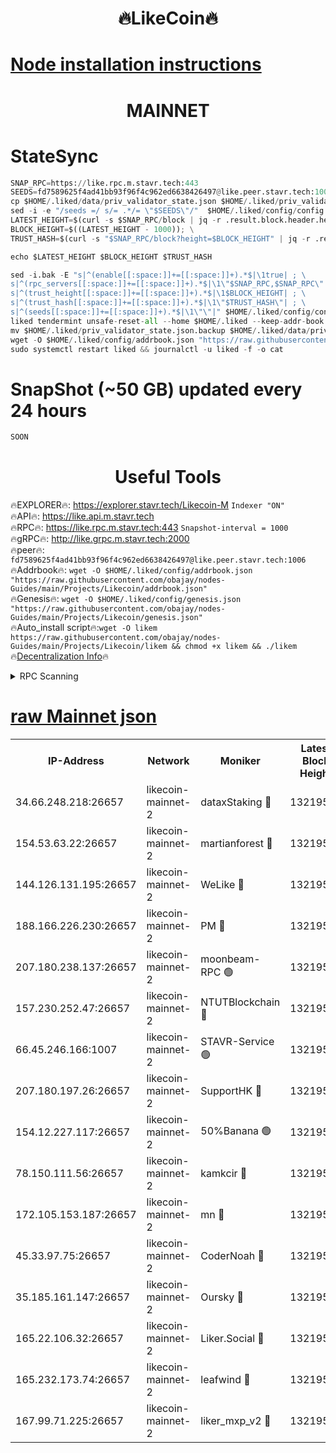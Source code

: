 <h1 align="center"> 🔥LikeCoin🔥</h1>

[Node installation instructions](https://github.com/obajay/nodes-Guides/tree/main/Projects/Likecoin)
=
<h1 align="center"> MAINNET</h1>

# StateSync
```python
SNAP_RPC=https://like.rpc.m.stavr.tech:443
SEEDS=fd7589625f4ad41bb93f96f4c962ed6638426497@like.peer.stavr.tech:1006
cp $HOME/.liked/data/priv_validator_state.json $HOME/.liked/priv_validator_state.json.backup
sed -i -e "/seeds =/ s/= .*/= \"$SEEDS\"/"  $HOME/.liked/config/config.toml
LATEST_HEIGHT=$(curl -s $SNAP_RPC/block | jq -r .result.block.header.height); \
BLOCK_HEIGHT=$((LATEST_HEIGHT - 1000)); \
TRUST_HASH=$(curl -s "$SNAP_RPC/block?height=$BLOCK_HEIGHT" | jq -r .result.block_id.hash)

echo $LATEST_HEIGHT $BLOCK_HEIGHT $TRUST_HASH

sed -i.bak -E "s|^(enable[[:space:]]+=[[:space:]]+).*$|\1true| ; \
s|^(rpc_servers[[:space:]]+=[[:space:]]+).*$|\1\"$SNAP_RPC,$SNAP_RPC\"| ; \
s|^(trust_height[[:space:]]+=[[:space:]]+).*$|\1$BLOCK_HEIGHT| ; \
s|^(trust_hash[[:space:]]+=[[:space:]]+).*$|\1\"$TRUST_HASH\"| ; \
s|^(seeds[[:space:]]+=[[:space:]]+).*$|\1\"\"|" $HOME/.liked/config/config.toml
liked tendermint unsafe-reset-all --home $HOME/.liked --keep-addr-book
mv $HOME/.liked/priv_validator_state.json.backup $HOME/.liked/data/priv_validator_state.json
wget -O $HOME/.liked/config/addrbook.json "https://raw.githubusercontent.com/obajay/nodes-Guides/main/Projects/Likecoin/addrbook.json"
sudo systemctl restart liked && journalctl -u liked -f -o cat
```
# SnapShot (~50 GB) updated every 24 hours
```python
SOON
```

 <h1 align="center"> Useful Tools</h1>

🔥EXPLORER🔥:     https://explorer.stavr.tech/Likecoin-M        `Indexer "ON"` \
🔥API🔥:          https://like.api.m.stavr.tech \
🔥RPC🔥:          https://like.rpc.m.stavr.tech:443              `Snapshot-interval = 1000` \
🔥gRPC🔥:         http://like.grpc.m.stavr.tech:2000 \
🔥peer🔥:         `fd7589625f4ad41bb93f96f4c962ed6638426497@like.peer.stavr.tech:1006` \
🔥Addrbook🔥:  `wget -O $HOME/.liked/config/addrbook.json "https://raw.githubusercontent.com/obajay/nodes-Guides/main/Projects/Likecoin/addrbook.json"` \
🔥Genesis🔥:  `wget -O $HOME/.liked/config/genesis.json "https://raw.githubusercontent.com/obajay/nodes-Guides/main/Projects/Likecoin/genesis.json"` \
🔥Auto_install script🔥:`wget -O likem https://raw.githubusercontent.com/obajay/nodes-Guides/main/Projects/Likecoin/likem && chmod +x likem && ./likem` \
🔥[Decentralization Info](https://github.com/obajay/StateSync-snapshots/tree/main/Projects/Likecoin/Decentralization)🔥


<details>
<summary>RPC Scanning</summary>

<h2 align="center"> We scan nodes in real time every 4 hours. And we provide the final result of RPC endpoints.
We cannot influence the operation of these nodes in any way. </h2>


```python
If Voting Power is higher than 0 --> then the Node is a validator of the network and may be subject to attack and be a potential threat to the chain.
```
```python
We marked such validators with a red symbol
```

</details>

[raw Mainnet json](https://rpc-check.likem.stavr.tech/likem/rpc-likem-result.json)
=


<table><tr><th>IP-Address</th><th>Network</th><th>Moniker</th><th>Latest Block Height</th><th>Earliest Block Height</th><th>Catching Up</th><th>Tx Index</th><th>Voting Power</th><th>Scan Time</th></tr><tr><td>34.66.248.218:26657</td><td>likecoin-mainnet-2</td><td>dataxStaking 🔴</td><td>13219566</td><td>1</td><td>False</td><td>on</td><td>21807278630</td><td>2024-02-22T16:44:33.697765783UTC</td></tr><tr><td>154.53.63.22:26657</td><td>likecoin-mainnet-2</td><td>martianforest 🔴</td><td>13219568</td><td>1</td><td>False</td><td>on</td><td>670965500</td><td>2024-02-22T16:44:48.608950598UTC</td></tr><tr><td>144.126.131.195:26657</td><td>likecoin-mainnet-2</td><td>WeLike 🔴</td><td>13219565</td><td>5101130</td><td>False</td><td>on</td><td>116234326535</td><td>2024-02-22T16:44:25.861642287UTC</td></tr><tr><td>188.166.226.230:26657</td><td>likecoin-mainnet-2</td><td>PM 🔴</td><td>13219569</td><td>7730955</td><td>False</td><td>on</td><td>24821000113</td><td>2024-02-22T16:44:49.536209831UTC</td></tr><tr><td>207.180.238.137:26657</td><td>likecoin-mainnet-2</td><td>moonbeam-RPC 🟢</td><td>13219564</td><td>9234583</td><td>False</td><td>on</td><td>0</td><td>2024-02-22T16:44:23.031372720UTC</td></tr><tr><td>157.230.252.47:26657</td><td>likecoin-mainnet-2</td><td>NTUTBlockchain 🔴</td><td>13219566</td><td>9318400</td><td>False</td><td>on</td><td>890573071</td><td>2024-02-22T16:44:33.001182777UTC</td></tr><tr><td>66.45.246.166:1007</td><td>likecoin-mainnet-2</td><td>STAVR-Service 🟢</td><td>13219567</td><td>11931594</td><td>False</td><td>on</td><td>0</td><td>2024-02-22T16:44:39.442945445UTC</td></tr><tr><td>207.180.197.26:26657</td><td>likecoin-mainnet-2</td><td>SupportHK 🔴</td><td>13219564</td><td>12089921</td><td>False</td><td>on</td><td>8796287513</td><td>2024-02-22T16:44:19.946063156UTC</td></tr><tr><td>154.12.227.117:26657</td><td>likecoin-mainnet-2</td><td>50%Banana 🟢</td><td>13219564</td><td>12611811</td><td>False</td><td>on</td><td>0</td><td>2024-02-22T16:44:22.695689605UTC</td></tr><tr><td>78.150.111.56:26657</td><td>likecoin-mainnet-2</td><td>kamkcir 🔴</td><td>13219567</td><td>12655255</td><td>False</td><td>on</td><td>374835927</td><td>2024-02-22T16:44:38.767677785UTC</td></tr><tr><td>172.105.153.187:26657</td><td>likecoin-mainnet-2</td><td>mn 🔴</td><td>13219572</td><td>12683911</td><td>False</td><td>off</td><td>29471527847</td><td>2024-02-22T16:45:06.584580650UTC</td></tr><tr><td>45.33.97.75:26657</td><td>likecoin-mainnet-2</td><td>CoderNoah 🔴</td><td>13219568</td><td>12741110</td><td>False</td><td>on</td><td>19693722409</td><td>2024-02-22T16:44:46.640189469UTC</td></tr><tr><td>35.185.161.147:26657</td><td>likecoin-mainnet-2</td><td>Oursky 🔴</td><td>13219568</td><td>12887155</td><td>False</td><td>on</td><td>29387361983</td><td>2024-02-22T16:44:47.728370921UTC</td></tr><tr><td>165.22.106.32:26657</td><td>likecoin-mainnet-2</td><td>Liker.Social 🔴</td><td>13219567</td><td>13001967</td><td>False</td><td>on</td><td>48480612822</td><td>2024-02-22T16:44:42.684390266UTC</td></tr><tr><td>165.232.173.74:26657</td><td>likecoin-mainnet-2</td><td>leafwind 🔴</td><td>13219568</td><td>13136693</td><td>False</td><td>off</td><td>42716360315</td><td>2024-02-22T16:44:45.907751864UTC</td></tr><tr><td>167.99.71.225:26657</td><td>likecoin-mainnet-2</td><td>liker_mxp_v2 🔴</td><td>13219573</td><td>13207046</td><td>False</td><td>off</td><td>26733213310</td><td>2024-02-22T16:45:15.714914620UTC</td></tr></table>
